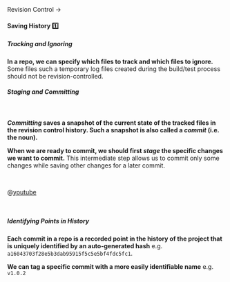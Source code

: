 <link rel="stylesheet" href="{{baseUrl}}/css/textbook.css">

<div class="website-content">

<div id="path">Revision Control &rarr; </div>

<div id="title">

#### Saving History :one:

</div>

<div id="body">

##### Tracking and Ignoring

**In a repo, we can specify which files to track and which files to ignore.** Some files such a temporary log files created during the build/test process should not be revision-controlled.

##### Staging and Committing 

<tabs> 
  <tab header=":abc:">

**_Committing_ saves a snapshot of the current state of the tracked files in the revision control history. Such a snapshot is also called a _commit_ (i.e. the noun).**

**When we are ready to commit, we should first _stage_ the specific changes we want to commit.** This intermediate step allows us to commit only some changes while saving other changes for a later commit.

  </tab>
  <tab header=":tv:">

@[youtube](7exFDGHgQcw)

  </tab>
</tabs>

##### Identifying Points in History

**Each commit in a repo is a recorded point in the history of the project that is uniquely identified by an auto-generated hash** e.g. `a16043703f28e5b3dab95915f5c5e5bf4fdc5fc1`. 

**We can tag a specific commit with a more easily identifiable name** e.g. `v1.0.2`

</div>

<div id="extras">
<div>

</div>
